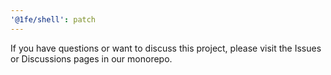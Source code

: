```yaml
---
'@1fe/shell': patch
---
```


If you have questions or want to discuss this project, please visit the Issues or Discussions pages in our monorepo.
